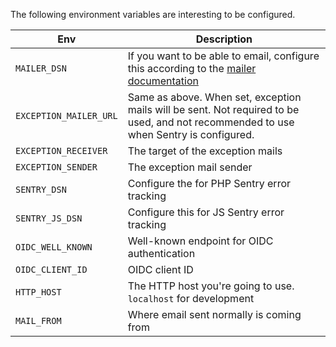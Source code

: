 The following environment variables are interesting to be configured.

| Env                    | Description                                                                                                                                          |
|------------------------|------------------------------------------------------------------------------------------------------------------------------------------------------|
| `MAILER_DSN`           | If you want to be able to email, configure this according to the [mailer documentation](https://symfony.com/doc/current/mailer.html#transport-setup) |
| `EXCEPTION_MAILER_URL` | Same as above. When set, exception mails will be sent. Not required to be used, and not recommended to use when Sentry is configured.                |                                                                                 |
| `EXCEPTION_RECEIVER`   | The target of the exception mails                                                                                                                    |
| `EXCEPTION_SENDER`     | The exception mail sender                                                                                                                            |
| `SENTRY_DSN`           | Configure the for PHP Sentry error tracking                                                                                                          |
| `SENTRY_JS_DSN`        | Configure this for JS Sentry error tracking                                                                                                          | 
| `OIDC_WELL_KNOWN`      | Well-known endpoint for OIDC authentication                                                                                                          |
| `OIDC_CLIENT_ID`       | OIDC client ID                                                                                                                                       |
| `HTTP_HOST`            | The HTTP host you're going to use. `localhost` for development                                                                                       |
| `MAIL_FROM`            | Where email sent normally is coming from                                                                                                             |

